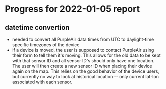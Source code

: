 # Progress for 2022-01-05 report

## datetime convertion
 - needed to convert all PurpleAir data times from UTC to daylight-time specific timezones of the device
 - if a device is moved, the user is supposed to contact PurpleAir using their form to tell them it's moving. This allows for the old data to be kept with that sensor ID and all sensor ID's should only have one location. The user will then create a new sensor ID when placing their device again on the map. This relies on the good behavior of the device users, but currently no way to look at historical location -- only current lat-lon associated with each sensor.

